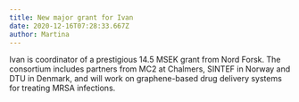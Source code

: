 ```yaml
---
title: New major grant for Ivan
date: 2020-12-16T07:28:33.667Z
author: Martina
---
```

Ivan is coordinator of a prestigious 14.5 MSEK grant from Nord Forsk. The consortium includes partners from MC2 at Chalmers, SINTEF in Norway and DTU in Denmark, and will work on graphene-based drug delivery systems for treating MRSA infections.